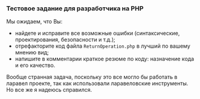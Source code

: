 ### Тестовое задание для разработчика на PHP
Мы ожидаем, что Вы:
* найдете и исправите все возможные ошибки (синтаксические, проектирования, безопасности и т.д.);
* отрефакторите код файла `ReturnOperation.php` в лучший по вашему мнению вид;
* напишите в комментарии краткое резюме по коду: назначение кода и его качество.



Вообще странная задача, поскольку это все могло бы работать в ларавел проекте, так как использовали ларавеловские 
инструменты. Но все же я надеюсь справился.